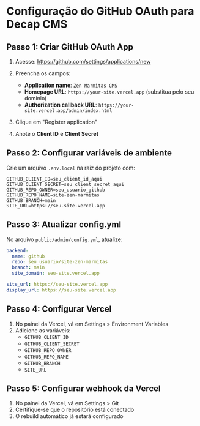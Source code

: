 # Configuração do GitHub OAuth para Decap CMS

## Passo 1: Criar GitHub OAuth App

1. Acesse: https://github.com/settings/applications/new
2. Preencha os campos:
   - **Application name**: `Zen Marmitas CMS`
   - **Homepage URL**: `https://your-site.vercel.app` (substitua pelo seu domínio)
   - **Authorization callback URL**: `https://your-site.vercel.app/admin/index.html`

3. Clique em "Register application"
4. Anote o **Client ID** e **Client Secret**

## Passo 2: Configurar variáveis de ambiente

Crie um arquivo `.env.local` na raiz do projeto com:

```env
GITHUB_CLIENT_ID=seu_client_id_aqui
GITHUB_CLIENT_SECRET=seu_client_secret_aqui
GITHUB_REPO_OWNER=seu_usuario_github
GITHUB_REPO_NAME=site-zen-marmitas
GITHUB_BRANCH=main
SITE_URL=https://seu-site.vercel.app
```

## Passo 3: Atualizar config.yml

No arquivo `public/admin/config.yml`, atualize:

```yaml
backend:
  name: github
  repo: seu_usuario/site-zen-marmitas
  branch: main
  site_domain: seu-site.vercel.app

site_url: https://seu-site.vercel.app
display_url: https://seu-site.vercel.app
```

## Passo 4: Configurar Vercel

1. No painel da Vercel, vá em Settings > Environment Variables
2. Adicione as variáveis:
   - `GITHUB_CLIENT_ID`
   - `GITHUB_CLIENT_SECRET`
   - `GITHUB_REPO_OWNER`
   - `GITHUB_REPO_NAME`
   - `GITHUB_BRANCH`
   - `SITE_URL`

## Passo 5: Configurar webhook da Vercel

1. No painel da Vercel, vá em Settings > Git
2. Certifique-se que o repositório está conectado
3. O rebuild automático já estará configurado
